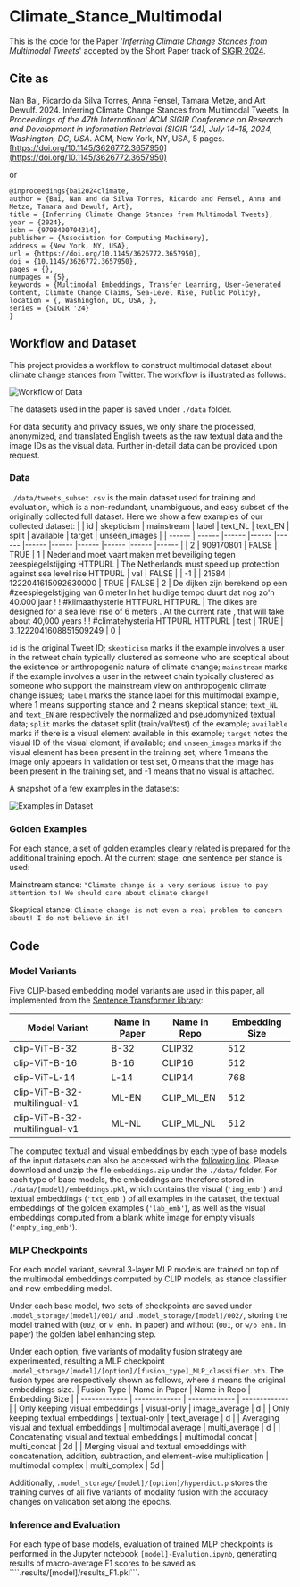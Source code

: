 # Climate_Stance_Multimodal
This is the code for the Paper '*Inferring Climate Change Stances from Multimodal Tweets*' accepted by the Short Paper track of [SIGIR 2024](https://sigir-2024.github.io/index.html).

## Cite as

Nan Bai, Ricardo da Silva Torres, Anna Fensel, Tamara Metze, and Art Dewulf. 2024. Inferring Climate Change Stances from Multimodal Tweets. In *Proceedings of the 47th International ACM SIGIR Conference on Research and Development in Information Retrieval (SIGIR ’24), July 14–18, 2024, Washington, DC, USA*. ACM, New York, NY, USA, 5 pages. [https://doi.org/10.1145/3626772.3657950](https://doi.org/10.1145/3626772.3657950)

or

```
@inproceedings{bai2024climate,
author = {Bai, Nan and da Silva Torres, Ricardo and Fensel, Anna and Metze, Tamara and Dewulf, Art},
title = {Inferring Climate Change Stances from Multimodal Tweets},
year = {2024},
isbn = {9798400704314},
publisher = {Association for Computing Machinery},
address = {New York, NY, USA},
url = {https://doi.org/10.1145/3626772.3657950},
doi = {10.1145/3626772.3657950},
pages = {},
numpages = {5},
keywords = {Multimodal Embeddings, Transfer Learning, User-Generated Content, Climate Change Claims, Sea-Level Rise, Public Policy},
location = {, Washington, DC, USA, },
series = {SIGIR '24}
}
```

## Workflow and Dataset
This project provides a workflow to construct multimodal dataset about climate change stances from Twitter.
The workflow is illustrated as follows:

![Workflow of Data](Diagrams/Framework_3.png)

The datasets used in the paper is saved under ```./data``` folder.

For data security and privacy issues, we only share the processed, anonymized, and translated English tweets as the raw textual data and the image IDs as the visual data.
Further in-detail data can be provided upon request.

### Data

```./data/tweets_subset.csv``` is the main dataset used for training and evaluation, which is a non-redundant, unambiguous, and easy subset of the originally collected full dataset.
Here we show a few examples of our collected dataset:
| | id | skepticism | mainstream | label | text_NL | text_EN | split | available | target | unseen_images |
| ------ | ------ |------ |------ |------ |------ |------ |------ |------ |------ |------ |
| 2 | 909170801 | FALSE | TRUE | 1 | Nederland moet vaart maken met beveiliging tegen zeespiegelstijging HTTPURL | The Netherlands must speed up protection against sea level rise HTTPURL | val | FALSE | | -1 |
| 21584 | 1222041615092630000 | TRUE | FALSE | 2 | De dijken zijn berekend op een #zeespiegelstijging van 6 meter In het huidige tempo duurt dat nog zo'n 40.000 jaar ! ! #klimaathysterie HTTPURL HTTPURL | The dikes are designed for a sea level rise of 6 meters . At the current rate , that will take about 40,000 years ! ! #climatehysteria HTTPURL HTTPURL | test | TRUE | 3_1222041608851509249 | 0 |

```id``` is the original Tweet ID; ```skepticism``` marks if the example involves a user in the retweet chain typically clustered as someone who are sceptical about the existence or anthropogenic nature of climate change; ```mainstream``` marks if the example involves a user in the retweet chain typically clustered as someone who support the mainstream view on anthropogenic climate change issues; ```label``` marks the stance label for this multimodal example, where 1 means supporting stance and 2 means skeptical stance; ```text_NL``` and ```text_EN``` are respectively the normalized and pseudomynized textual data; ```split``` marks the dataset split (train/val/test) of the example; ```available``` marks if there is a visual element available in this example; ```target``` notes the visual ID of the visual element, if available; and ```unseen_images``` marks if the visual element has been present in the training set, where 1 means the image only appears in validation or test set, 0 means that the image has been present in the training set, and -1 means that no visual is attached.

A snapshot of a few examples in the datasets:

![Examples in Dataset](Diagrams/Examples_v5.png)

### Golden Examples
For each stance, a set of golden examples clearly related is prepared for the additional training epoch. At the current stage, one sentence per stance is used:

Mainstream stance:
```"Climate change is a very serious issue to pay attention to! We should care about climate change!```

Skeptical stance:
```Climate change is not even a real problem to concern about! I do not believe in it!```

## Code

### Model Variants
Five CLIP-based embedding model variants are used in this paper, all implemented from the [Sentence Transformer library](https://www.sbert.net/docs/pretrained_models.html#image-text-models):

| Model Variant | Name in Paper | Name in Repo | Embedding Size |
| ------------- | ------------- | ------------- | ------------- |
| clip-ViT-B-32 | B-32 | CLIP32 | 512 |
| clip-ViT-B-16 | B-16 | CLIP16 | 512 |
| clip-ViT-L-14 | L-14 | CLIP14 | 768 |
| clip-ViT-B-32-multilingual-v1 | ML-EN | CLIP_ML_EN | 512 |
| clip-ViT-B-32-multilingual-v1 | ML-NL | CLIP_ML_NL | 512 |

The computed textual and visual embeddings by each type of base models of the input datasets can also be accessed with the [following link](https://drive.google.com/file/d/1m-Qovimp_NA0Neondk2uCRzIrpVqcE4f/view?usp=drive_link).
Please download and unzip the file ```embeddings.zip``` under the ```./data/``` folder.
For each type of base models, the embeddings are therefore stored in ```./data/[model]/embeddings.pkl```, which contains the visual (```'img_emb'```) and textual embeddings (```'txt_emb'```) of all examples in the dataset, the textual embeddings of the golden examples (```'lab_emb'```), as well as the visual embeddings computed from a blank white image for empty visuals (```'empty_img_emb'```).

### MLP Checkpoints
For each model variant, several 3-layer MLP models are trained on top of the multimodal embeddings computed by CLIP models, as stance classifier and new embedding model.

Under each base model, two sets of checkpoints are saved under ```.model_storage/[model]/001/``` and ```.model_storage/[model]/002/```, storing the model trained with (```002```, or ```w enh.``` in paper) and without (```001```, or ```w/o enh.``` in paper) the golden label enhancing step.

Under each option, five variants of modality fusion strategy are experimented, resulting a MLP checkpoint ```.model_storage/[model]/[option]/[fusion_type]_MLP_classifier.pth```.
The fusion types are respectively shown as follows, where ```d``` means the original embeddings size.
| Fusion Type | Name in Paper | Name in Repo | Embedding Size |
| ------------- | ------------- | ------------- | ------------- |
| Only keeping visual embeddings | visual-only | image_average | d |
| Only keeping textual embeddings | textual-only | text_average | d |
| Averaging visual and textual embeddings | multimodal average | multi_average | d |
| Concatenating visual and textual embeddings | multimodal concat | multi_concat | 2d |
| Merging visual and textual embeddings with concatenation, addition, subtraction, and element-wise multiplication | multimodal complex | multi_complex | 5d |

Additionally, ```.model_storage/[model]/[option]/hyperdict.p``` stores the training curves of all five variants of modality fusion with the accuracy changes on validation set along the epochs.

### Inference and Evaluation
For each type of base models, evaluation of trained MLP checkpoints is performed in the Jupyter notebook ```[model]-Evalution.ipynb```, generating results of macro-average F1 scores to be saved as ````.results/[model]/results_F1.pkl```.